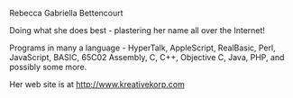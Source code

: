 Rebecca Gabriella Bettencourt

Doing what she does best - plastering her name all over the Internet!

Programs in many a language - HyperTalk, AppleScript, RealBasic, Perl, JavaScript, BASIC, 65C02 Assembly, C, C++, Objective C, Java, PHP, and possibly some more.

Her web site is at http://www.kreativekorp.com
